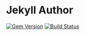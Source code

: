 # Jekyll Author



[![Gem
Version](https://badge.fury.io/rb/jekyll-author.svg)](https://badge.fury.io/rb/jekyll-author)
[![Build
Status](https://travis-ci.org/jekyll/jekyll-author.svg)](https://travis-ci.org/jekyll/jekyll-author)
